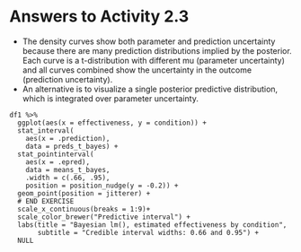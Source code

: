 # Answers to Activity 2.3

- The density curves show both parameter and prediction uncertainty because 
there are many prediction distributions implied by the posterior. Each curve is a 
t-distribution with different mu (parameter uncertainty) and all curves combined
show the uncertainty in the outcome (prediction uncertainty).
- An alternative is to visualize a single posterior predictive distribution, 
which is integrated over parameter uncertainty.


```{r}
df1 %>%
  ggplot(aes(x = effectiveness, y = condition)) + 
  stat_interval(
    aes(x = .prediction), 
    data = preds_t_bayes) +
  stat_pointinterval(
    aes(x = .epred), 
    data = means_t_bayes,
    .width = c(.66, .95),
    position = position_nudge(y = -0.2)) +
  geom_point(position = jitterer) +
  # END EXERCISE
  scale_x_continuous(breaks = 1:9)+
  scale_color_brewer("Predictive interval") + 
  labs(title = "Bayesian lm(), estimated effectiveness by condition",
       subtitle = "Credible interval widths: 0.66 and 0.95") +
  NULL
```
